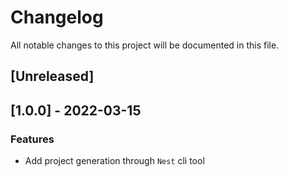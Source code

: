 # Changelog
All notable changes to this project will be documented in this file.

## [Unreleased]
## [1.0.0] - 2022-03-15

### Features

- Add project generation through `Nest` cli tool

<!-- generated by git-cliff -->
